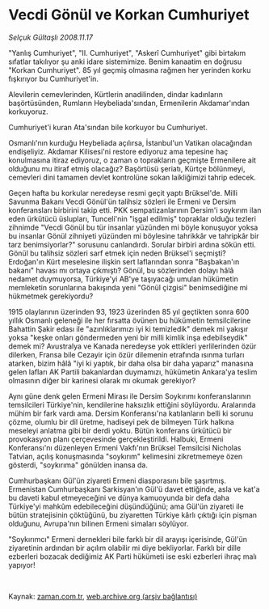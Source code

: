 # Vecdi Gönül ve Korkan Cumhuriyet

*Selçuk Gültaşlı 2008.11.17*

<tr><td class="metin" colspan="2" style="padding-top: 20px; padding-left: 5px; padding-right: 10px;">"Yanlış Cumhuriyet", "II. Cumhuriyet", "Askerî Cumhuriyet" gibi birtakım sıfatlar takılıyor şu anki idare sistemimize. Benim kanaatim en doğrusu "Korkan Cumhuriyet". 85 yıl geçmiş olmasına rağmen her yerinden korku fışkırıyor bu Cumhuriyet'in.</td></tr><tr><td class="metin" colspan="2" style="padding-top: 20px; padding-left: 5px; padding-right: 10px;"><p>Alevilerin cemevlerinden, Kürtlerin anadilinden, dindar kadınların başörtüsünden, Rumların Heybeliada'sından, Ermenilerin Akdamar'ından korkuyoruz. 
<p>
<p>Cumhuriyet'i kuran Ata'sından bile korkuyor bu Cumhuriyet. 
<p>Osmanlı'nın kurduğu Heybeliada açılırsa, İstanbul'un Vatikan olacağından endişeliyiz. Akdamar Kilisesi'ni restore ediyoruz ama tepesine haç konulmasına itiraz ediyoruz, o zaman o toprakların geçmişte Ermenilere ait olduğunu mu itiraf etmiş olacağız? Başörtüsü şeriatı, Kürtçe bölünmeyi, cemevleri dini tamamen devlet kontrolüne sokan laikliğimizi tahrip edecek. 
<p>Geçen hafta bu korkular neredeyse resmi geçit yaptı Brüksel'de. Milli Savunma Bakanı Vecdi Gönül'ün talihsiz sözleri ile Ermeni ve Dersim konferansları birbirini takip etti. PKK sempatizanlarının Dersim'i soykırım ilan eden ürkütücü üslupları, Tunceli'nin "işgal edilmiş" topraklar olduğu tezleri zihnimde "Vecdi Gönül bu tür insanlar yüzünden mi böyle konuşuyor yoksa bu insanlar Gönül zihniyeti yüzünden mi böylesine tahrikkâr ve tahripkâr bir tarz benimsiyorlar?" sorusunu canlandırdı. Sorular birbiri ardına sökün etti. Gönül bu talihsiz sözleri sarf etmek için neden Brüksel'i seçmişti? Erdoğan'ın Kürt meselesine ilişkin sert laflarından sonra "Başbakan'ın bakanı" havası mı ortaya çıkmıştı? Gönül, bu sözlerinden dolayı hâlâ nedamet duymuyorsa, Türkiye'yi AB'ye taşıyacağı umulan hükümetin memleketin sorunlarına bakışında yeni "Gönül çizgisi" benimsediğine mi hükmetmek gerekiyordu? 
<p>1915 olaylarının üzerinden 93, 1923 üzerinden 85 yıl geçtikten sonra 600 yıllık Osmanlı geleneği ile her fırsatta övünen bu hükümetin temsilcilerine Bahattin Şakir edası ile "azınlıklarımızı iyi ki temizledik" demek mi yakışır yoksa "keşke onları göndermeden yeni bir milli kimlik inşa edebilseydik" demek mi? Avustralya ve Kanada neredeyse yok ettikleri yerlilerinden özür dilerken, Fransa bile Cezayir için özür dilemenin etrafında ısınma turları atarken, bizim hâlâ "iyi ki yaptık, bir daha olsa bir daha yaparız" manasına gelen lafları AK Partili bakanlardan duymamızı, hükümetin Ankara'ya teslim olmasının diğer bir karinesi olarak mı okumak gerekiyor? 
<p>Aynı güne denk gelen Ermeni Mirası ile Dersim Soykırımı konferanslarının temsilcileri Türkiye'nin, kendilerine haksızlık ettiğini söylüyordu. Aralarında mühim bir fark vardı ama. Dersim Konferansı'na katılanların belli ki sorunu çözme, olumlu bir dil üretme, hadiseyi pek de bilmeyen Türk halkına meseleyi anlatma gibi bir derdi yoktu. Bütün konferans ürkütücü bir provokasyon planı çerçevesinde gerçekleştirildi. Halbuki, Ermeni Konferansı'nı düzenleyen Ermeni Vakfı'nın Brüksel Temsilcisi Nicholas Tatvian, açılış konuşmasında "soykırım" kelimesini zikretmemeye özen gösterdi, "soykırıma" gönülden inansa da. 
<p>Cumhurbaşkanı Gül'ün ziyareti Ermeni diasporasını bile şaşırtmış. Ermenistan Cumhurbaşkanı Sarkisyan'ın Gül'ü davet ettiğinde, asla ve kat'a bu daveti kabul etmeyeceğini ve dünya kamuoyunda bir defa daha Türkiye'yi mahkûm edebileceğini düşündüğünü; ama Gül'ün ziyareti ile bütün stratejisinin çöktüğünü, bu ziyaretten Türkiye kârlı çıktığı için pişman olduğunu, Avrupa'nın bilinen Ermeni simaları söylüyor. 
<p>"Soykırımcı" Ermeni dernekleri bile farklı bir dil arayışı içerisinde, Gül'ün ziyaretinin ardından bir açılım olabilir mi diye bekliyorlar. Farklı bir dille ezberleri bozacak dediğimiz AK Parti hükümeti ise eski ezberleri ihraç malı yapıyor! 
<p><br/></p></p></p></p></p></p></p></p></p></p></td></tr>

Kaynak: [zaman.com.tr](http://zaman.com.tr/yazar.do?yazino=761205), [web.archive.org (arşiv bağlantısı)](http://web.archive.org/web/20090503142353/http://www.zaman.com.tr:80/yazar.do?yazino=761205)
